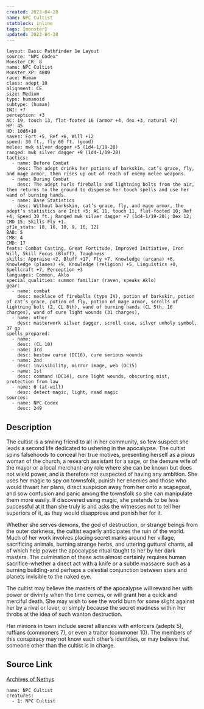 ```yaml
---
created: 2023-04-28
name: NPC Cultist
statblock: inline
tags: [monster]
updated: 2023-04-28
---
```

```statblock
layout: Basic Pathfinder 1e Layout
source: "NPC Codex"
Monster_CR: 8
name: NPC Cultist
Monster_XP: 4800
race: Human
class: adept 10
alignment: CE
size: Medium
type: humanoid
subtype: (human)
INI: +7
perception: +3
AC: 19, touch 13, flat-footed 16 (armor +4, dex +3, natural +2)
HP: 45
HD: 10d6+10
saves: Fort +5, Ref +6, Will +12
speed: 30 ft., fly 60 ft. (good)
melee: mwk silver dagger +5 (1d4-1/19-20)
ranged: mwk silver dagger +9 (1d4-1/19-20)
tactics:
  - name: Before Combat
    desc: The adept drinks her potions of barkskin, cat’s grace, fly, and mage armor, then rises up out of reach of enemy melee weapons.
  - name: During Combat
    desc: The adept hurls fireballs and lightning bolts from the air, then returns to the ground to dispense her touch spells and use her wand of burning hands.
  - name: Base Statistics
    desc: Without barkskin, cat’s grace, fly, and mage armor, the adept’s statistics are Init +5; AC 11, touch 11, flat-footed 10; Ref +4; Speed 30 ft.; Ranged mwk silver dagger +7 (1d4-1/19-20); Dex 12; CMD 15; Skills Fly +1.
pf1e_stats: [8, 16, 10, 9, 16, 12]
BAB: 5
CMB: 4
CMD: 17
feats: Combat Casting, Great Fortitude, Improved Initiative, Iron Will, Skill Focus (Bluff), Toughness
skills: Appraise +2, Bluff +17, Fly +7, Knowledge (arcana) +6, Knowledge (planes) +9, Knowledge (religion) +5, Linguistics +0, Spellcraft +7, Perception +3
languages: Common, Aklo
special_qualities: summon familiar (raven, speaks Aklo)
gear:
  - name: combat
    desc: necklace of fireballs (type IV), potion of barkskin, potion of cat’s grace, potion of fly, potion of mage armor, scrolls of lightning bolt (2, CL 8th), wand of burning hands (CL 5th, 16 charges), wand of cure light wounds (31 charges),
  - name: other
    desc: masterwork silver dagger, scroll case, silver unholy symbol, 37 gp
spells_prepared:
  - name:
    desc: (CL 10)
  - name: 3rd
    desc: bestow curse (DC16), cure serious wounds
  - name: 2nd
    desc: invisibility, mirror image, web (DC15)
  - name: 1st
    desc: command (DC14), cure light wounds, obscuring mist, protection from law
  - name: 0 (at-will)
    desc: detect magic, light, read magic
sources:
  - name: NPC Codex
    desc: 249
```
## Description
The cultist is a smiling friend to all in her community, so few suspect she leads a second life dedicated to ushering in the apocalypse. The cultist spins falsehoods to conceal her true motives, presenting herself as a pious woman of the church, a research assistant for a sage, or the demure wife of the mayor or a local merchant-any role where she can be known but does not wield power, and is therefore not suspected of having any ambition. She uses her magic to spy on townsfolk, punish her enemies and those who would thwart her plans, direct suspicion away from her onto a scapegoat, and sow confusion and panic among the townsfolk so she can manipulate them more easily. If discovered using magic, she pretends to be less successful at it than she truly is and asks the witnesses not to tell her superiors of it, as they would disapprove and punish her for it.

Whether she serves demons, the god of destruction, or strange beings from the outer darkness, the cultist eagerly anticipates the ruin of the world. Much of her work involves placing secret marks around her village, sacrificing animals, burning strange herbs, and uttering guttural chants, all of which help power the apocalypse ritual taught to her by her dark masters. The culmination of these acts almost certainly requires human sacrifice-whether a direct act with a knife or a subtle massacre such as a burning building-and perhaps a celestial conjunction between stars and planets invisible to the naked eye.

The cultist may believe the masters of the apocalypse will reward her with power or divinity when the time comes, or will grant her a quick and merciful death. She may wish to see the world burn for some slight against her by a rival or lover, or simply because the secret madness within her throbs at the idea of such wanton destruction.

Her minions in town include secret alliances with enforcers (adepts 5), ruffians (commoners 7), or even a traitor (commoner 10). The members of this conspiracy may not know each other’s identities, or may believe that someone other than the cultist is in charge.
## Source Link
[Archives of Nethys](https://aonprd.com/NPCDisplay.aspx?ItemName=Cultist)
```encounter-table
name: NPC Cultist
creatures:
  - 1: NPC Cultist
```
